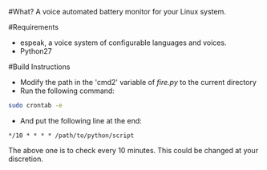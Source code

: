 #What?
A voice automated battery monitor for your Linux system.

#Requirements
- espeak, a voice system of configurable languages and voices.
- Python27

#Build Instructions
- Modify the path in the 'cmd2' variable of *fire.py* to the current directory
- Run the following command:
```bash
sudo crontab -e
```
- And put the following line at the end:
```
*/10 * * * * /path/to/python/script
```

The above one is to check every 10 minutes. This could be changed at your discretion.
